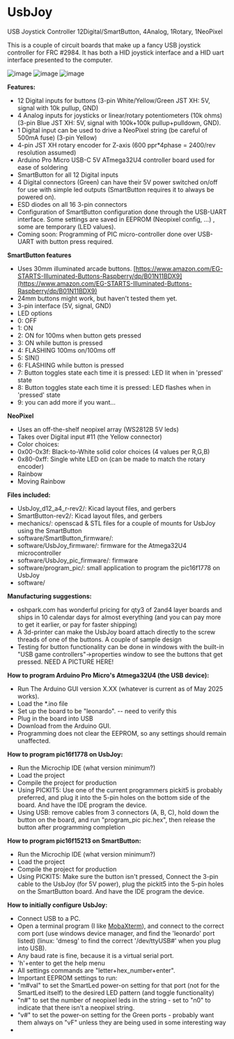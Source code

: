 # UsbJoy
USB Joystick Controller 12Digital/SmartButton, 4Analog, 1Rotary, 1NeoPixel

This is a couple of circuit boards that make up a fancy USB joystick controller for FRC #2984.
It has both a HID joystick interface and a HID uart interface presented to the computer.

![image](https://github.com/user-attachments/assets/ea97f88b-f23c-439b-81eb-e5cb5ec8e4a8)
![image](https://github.com/user-attachments/assets/5b4c13d2-de07-41db-afa2-7e9a51e008a0)
![image](https://github.com/user-attachments/assets/e703f007-66c7-4fff-99f2-dc9885223b1f)

**Features:**
- 12 Digital inputs for buttons (3-pin White/Yellow/Green JST XH: 5V, signal with 10k pullup, GND)
- 4 Analog inputs for joysticks or linear/rotary potentiometers (10k ohms) (3-pin Blue JST XH: 5V, signal with 100k+100k pullup+pulldown, GND).
- 1 Digital input can be used to drive a NeoPixel string (be careful of 500mA fuse) (3-pin Yellow)
- 4-pin JST XH rotary encoder for Z-axis (600 ppr*4phase = 2400/rev resolution assumed)
- Arduino Pro Micro USB-C 5V ATmega32U4 controller board used for ease of soldering
- SmartButton for all 12 Digital inputs
- 4 Digital connectors (Green) can have their 5V power switched on/off for use with simple led outputs (SmartButton requires it to always be powered on).
- ESD diodes on all 16 3-pin connectors
- Configuration of SmartButton configuration done through the USB-UART interface.  Some settings are saved in EEPROM (Neopixel config, ...) , some are temporary (LED values).
- Coming soon: Programming of PIC micro-controller done over USB-UART with button press required.

**SmartButton features**
- Uses 30mm illuminated arcade buttons. [https://www.amazon.com/EG-STARTS-Illuminated-Buttons-Raspberry/dp/B01N11BDX9](https://www.amazon.com/EG-STARTS-Illuminated-Buttons-Raspberry/dp/B01N11BDX9)
- 24mm buttons might work, but haven't tested them yet.
- 3-pin interface (5V, signal, GND)
- LED options
- 0: OFF
- 1: ON
- 2: ON for 100ms when button gets pressed
- 3: ON while button is pressed
- 4: FLASHING 100ms on/100ms off
- 5: SIN()
- 6: FLASHING while button is pressed
- 7: Button toggles state each time it is pressed: LED lit when in 'pressed' state
- 8: Button toggles state each time it is pressed: LED flashes when in 'pressed' state
- 9: you can add more if you want...

**NeoPixel**
- Uses an off-the-shelf neopixel array (WS2812B 5V leds)
- Takes over Digital input #11 (the Yellow connector)
- Color choices:
- 0x00-0x3f: Black-to-White solid color choices (4 values per R,G,B)
- 0x80-0xff: Single white LED on (can be made to match the rotary encoder)
- Rainbow
- Moving Rainbow

**Files included:**
- UsbJoy_d12_a4_r-rev2/: Kicad layout files, and gerbers
- SmartButton-rev2/: Kicad layout files, and gerbers
- mechanics/: openscad & STL files for a couple of mounts for UsbJoy using the SmartButton
- software/SmartButton_firmware/:
- software/UsbJoy_firmware/: firmware for the Atmega32U4 microcontroller
- software/UsbJoy_pic_firmware/: firmware 
- software/program_pic/: small application to program the pic16f1778 on UsbJoy
- software/

**Manufacturing suggestions:**
- oshpark.com has wonderful pricing for qty3 of 2and4 layer boards and ships in 10 calendar days for almost everything (and you can pay more to get it earlier, or pay for faster shipping)
- A 3d-printer can make the UsbJoy board attach directly to the screw threads of one of the buttons.  A couple of sample design
- Testing for button functionality can be done in windows with the built-in "USB game controllers"->properties window to see the buttons that get pressed. NEED A PICTURE HERE!

**How to program Arduino Pro Micro's Atmega32U4 (the USB device):**
- Run The Arduino GUI version X.XX (whatever is current as of May 2025 works).
- Load the *.ino file
- Set up the board to be "leonardo". -- need to verify this
- Plug in the board into USB
- Download from the Arduino GUI.
- Programming does not clear the EEPROM, so any settings should remain unaffected.

**How to program pic16f1778 on UsbJoy:**
- Run the Microchip IDE (what version minimum?)
- Load the project
- Compile the project for production
- Using PICKIT5: Use one of the current programmers pickit5 is probably preferred, and plug it into the 5-pin holes on the bottom side of the board.  And have the IDE program the device.
- Using USB: remove cables from 3 connectors (A, B, C), hold down the button on the board, and run "program_pic pic.hex", then release the button after programming completion

**How to program pic16f15213 on SmartButton:**
- Run the Microchip IDE (what version minimum?)
- Load the project
- Compile the project for production
- Using PICKIT5: Make sure the button isn't pressed, Connect the 3-pin cable to the UsbJoy (for 5V power), plug the pickit5 into the 5-pin holes on the SmartButton board.  And have the IDE program the device.

**How to initially configure UsbJoy:**
- Connect USB to a PC.
- Open a terminal program (I like [MobaXterm](https://mobaxterm.mobatek.net/)), and connect to the correct com port (use windows device manager, and find the 'leonardo' port listed) (linux: 'dmesg' to find the correct '/dev/ttyUSB#' when you plug into USB).
- Any baud rate is fine, because it is a virtual serial port.
- 'h'+enter to get the help menu
- All settings commands are "letter+hex_number+enter".
- Important EEPROM settings to run:
- "m#val" to set the SmartLed power-on setting for that port (not for the SmartLed itself) to the desired LED pattern (and toggle functionality)
- "n#" to set the number of neopixel leds in the string - set to "n0" to indicate that there isn't a neopixel string.
- "v#" to set the power-on setting for the Green ports - probably want them always on "vF" unless they are being used in some interesting way
- 
  
